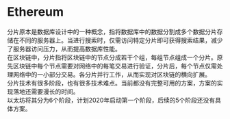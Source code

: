 # Ethereum

分片原本是数据库设计中的一种概念，指将数据库中的数据分割成多个数据分片存储在不同的服务器上。当进行搜索时，仅需访问特定分片即可获得搜索结果，减少了服务器访问压力，从而提高数据库性能。  
在区块链中，分片指将区块链中的节点分成若干个组，每组节点组成一个分片。原先区块链中每个节点需要对网络中的每笔交易进行验证，分片后，每个节点仅需处理网络中的一小部分交易。各分片并行工作，从而实现对区块链的横向扩展。  
分片技术有很多阶段，也有很多技术难点。当前都没有完整可用的方案，方案的实现落地还需要漫长的时间。  
以太坊将其分为6个阶段，计划2020年启动第一个阶段，后续的5个阶段还没有具体方案。  
